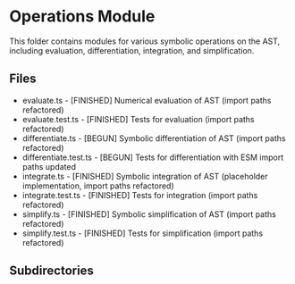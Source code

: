 # Operations Module

This folder contains modules for various symbolic operations on the AST, including evaluation, differentiation, integration, and simplification.

## Files
- evaluate.ts - [FINISHED] Numerical evaluation of AST (import paths refactored)
- evaluate.test.ts - [FINISHED] Tests for evaluation (import paths refactored)
- differentiate.ts - [BEGUN] Symbolic differentiation of AST (import paths refactored)
- differentiate.test.ts - [BEGUN] Tests for differentiation with ESM import paths updated
- integrate.ts - [FINISHED] Symbolic integration of AST (placeholder implementation, import paths refactored)
- integrate.test.ts - [FINISHED] Tests for integration (import paths refactored)
- simplify.ts - [FINISHED] Symbolic simplification of AST (import paths refactored)
- simplify.test.ts - [FINISHED] Tests for simplification (import paths refactored)

## Subdirectories
